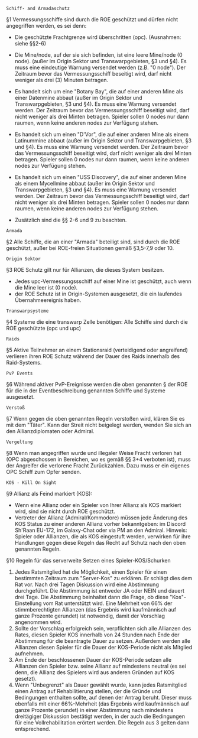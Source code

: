 ```Schiff- and Armadaschutz```

§1 Vermessungsschiffe sind durch die ROE geschützt und dürfen nicht angegriffen werden, es sei denn: 
- Die geschützte Frachtgrenze wird überschritten (opc). (Ausnahmen: siehe §§2-6)

- Die Mine/node, auf der sie sich befinden, ist eine leere Mine/node (0 node). (außer im Origin Sektor und Transwarpgebieten, §3 und §4). Es muss eine eindeutige Warnung versendet werden (z.B. "0 node"). Der Zeitraum bevor das Vermessungsschiff beseitigt wird, darf nicht weniger als drei (3) Minuten betragen.

- Es handelt sich um eine "Botany Bay", die auf einer anderen Mine als einer Datenmine abbaut (außer im Origin Sektor und Transwarpgebieten, §3 und §4). Es muss eine Warnung versendet werden. Der Zeitraum bevor das Vermessungsschiff beseitigt wird, darf nicht weniger als drei Minten betragen. Spieler sollen 0 nodes nur dann raumen, wenn keine anderen nodes zur Verfügung stehen.

- Es handelt sich um einen "D'Vor", die auf einer anderen Mine als einem Latinummine abbaut (außer im Origin Sektor und Transwarpgebieten, §3 und §4). Es muss eine Warnung versendet werden. Der Zeitraum bevor das Vermessungsschiff beseitigt wird, darf nicht weniger als drei Minten betragen. Spieler sollen 0 nodes nur dann raumen, wenn keine anderen nodes zur Verfügung stehen.

- Es handelt sich um einen "USS Discovery", die auf einer anderen Mine als einem Mycellmine abbaut (außer im Origin Sektor und Transwarpgebieten, §3 und §4). Es muss eine Warnung versendet werden. Der Zeitraum bevor das Vermessungsschiff beseitigt wird, darf nicht weniger als drei Minten betragen. Spieler sollen 0 nodes nur dann raumen, wenn keine anderen nodes zur Verfügung stehen.

- Zusätzlich sind die §§ 2-6 und 9 zu beachten.

```Armada```

§2 Alle Schiffe, die an einer "Armada" beteiligt sind, sind durch die ROE geschützt, außer bei ROE-freien Situationen gemäß §3,5-7,9 oder 10.

```Origin Sektor```

§3 ROE Schutz gilt nur für Allianzen, die dieses System besitzen. 
- Jedes upc-Vermessungssschiff auf einer Mine ist geschützt, auch wenn die Mine leer ist (0 node). 
- der ROE Schutz ist in Origin-Systemen ausgesetzt, die ein laufendes Übernahmeereignis haben. 

```Transwarpsysteme```

 §4 Systeme die eine transwarp Zelle benötigen: Alle Schiffe sind durch die ROE geschützte (opc und upc) 

```Raids```

§5 Aktive Teilnehmer an einem Stationsraid (verteidigend oder angreifend) verlieren ihren ROE Schutz während der Dauer des Raids innerhalb des Raid-Systems.

```PvP Events```

§6 Während aktiver PvP-Ereignisse werden die oben genannten § der ROE für die in der Eventbeschreibung genannten Schiffe und Systeme ausgesetzt.

```Verstoß```

§7 Wenn gegen die oben genannten Regeln verstoßen wird, klären Sie es mit dem "Täter". Kann der Streit nicht beigelegt werden, wenden Sie sich an den Allianzdiplomaten oder Admiral. 

```Vergeltung```

§8 Wenn man angegriffen wurde und illegaler Weise Fracht verloren hat (OPC abgeschossen in Bereichen, wo es gemäß §§ 3+4 verboten ist), muss der Angreifer die verlorene Fracht Zurückzahlen. Dazu muss er ein eigenes OPC Schiff zum Opfer senden.

```KOS - Kill On Sight```

§9 Allianz als Feind markiert (KOS):
- Wenn eine Allianz oder ein Spieler von Ihrer Allianz als KOS markiert wird, sind sie nicht durch ROE geschützt.
 - Vertreter der Allianz (Admiral/Kommodore) müssen jede Änderung des KOS Status zu einer anderen Allianz vorher bekanntgeben: im Discord Sh'Raan EU-172, im Galaxy-Chat oder via PM an den Admiral. Hinweis: Spieler oder Allianzen, die als KOS eingestuft werden, verwirken für ihre Handlungen gegen diese Regeln das Recht auf Schutz nach den oben genannten Regeln. 

§10 Regeln für das serverweite Setzen eines Spieler-KOS/Schurken 
1. Jedes Ratsmitglied hat die Möglichkeit, einen Spieler für einen bestimmten Zeitraum zum "Server-Kos" zu erklären. Er schlägt dies dem Rat vor. Nach drei Tagen Diskussion wird eine Abstimmung durchgeführt. Die Abstimmung ist entweder JA oder NEIN und dauert drei Tage. Die Abstimmung beinhaltet dann die Frage, ob diese "Kos"-Einstellung vom Rat unterstützt wird. Eine Mehrheit von 66% der stimmberechtigten Allianzen (das Ergebnis wird kaufmännisch auf ganze Prozente gerundet) ist notwendig, damit der Vorschlag angenommen wird.
2. Sollte der Vorschlag erfolgreich sein, verpflichten sich alle Allianzen des Rates, diesen Spieler KOS innerhalb von 24 Stunden nach Ende der Abstimmung für die beantragte Dauer zu setzen. Außerdem werden alle Allianzen diesen Spieler für die Dauer der KOS-Periode nicht als Mitglied aufnehmen.
3. Am Ende der beschlossenen Dauer der KOS-Periode setzen alle Allianzen den Spieler bzw. seine Allianz auf mindestens neutral (es sei denn, die Allianz des Spielers wird aus anderen Gründen auf KOS gesetzt).
4. Wenn "Unbegrenzt" als Dauer gewählt wurde, kann jedes Ratsmitglied einen Antrag auf Rehabilitierung stellen, der die Gründe und Bedingungen enthalten sollte, auf denen der Antrag beruht. Dieser muss ebenfalls mit einer 66%-Mehrheit (das Ergebnis wird kaufmännisch auf ganze Prozente gerundet) in einer Abstimmung nach mindestens dreitägiger Diskussion bestätigt werden, in der auch die Bedingungen für eine Vollrehabilitation erörtert werden. Die Regeln aus 3 gelten dann entsprechend.